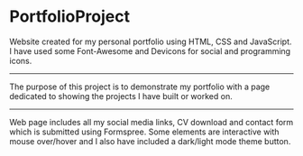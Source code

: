 # PortfolioProject

Website created for my personal portfolio using HTML, CSS and JavaScript.
I have used some Font-Awesome and Devicons for social and programming icons.

---

The purpose of this project is to demonstrate my portfolio with a page
dedicated to showing the projects I have built or worked on.

---

Web page includes all my social media links, CV download and contact form
which is submitted using Formspree. Some elements are interactive with mouse over/hover and I also have included a dark/light mode theme button.
